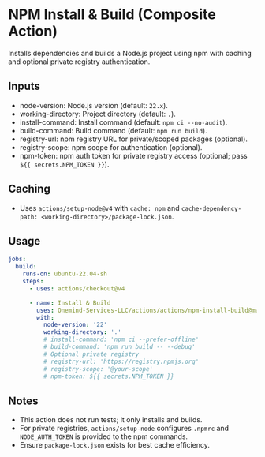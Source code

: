 # NPM Install & Build (Composite Action)

Installs dependencies and builds a Node.js project using npm with caching and optional private registry authentication.

## Inputs

- node-version: Node.js version (default: `22.x`).
- working-directory: Project directory (default: `.`).
- install-command: Install command (default: `npm ci --no-audit`).
- build-command: Build command (default: `npm run build`).
- registry-url: npm registry URL for private/scoped packages (optional).
- registry-scope: npm scope for authentication (optional).
- npm-token: npm auth token for private registry access (optional; pass `${{ secrets.NPM_TOKEN }}`).

## Caching

- Uses `actions/setup-node@v4` with `cache: npm` and `cache-dependency-path: <working-directory>/package-lock.json`.

## Usage

```yaml
jobs:
  build:
    runs-on: ubuntu-22.04-sh
    steps:
      - uses: actions/checkout@v4

      - name: Install & Build
        uses: Onemind-Services-LLC/actions/actions/npm-install-build@master
        with:
          node-version: '22'
          working-directory: '.'
          # install-command: 'npm ci --prefer-offline'
          # build-command: 'npm run build -- --debug'
          # Optional private registry
          # registry-url: 'https://registry.npmjs.org'
          # registry-scope: '@your-scope'
          # npm-token: ${{ secrets.NPM_TOKEN }}
```

## Notes

- This action does not run tests; it only installs and builds.
- For private registries, `actions/setup-node` configures `.npmrc` and `NODE_AUTH_TOKEN` is provided to the npm commands.
- Ensure `package-lock.json` exists for best cache efficiency.
